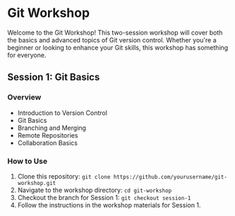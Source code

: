 # Git Workshop

Welcome to the Git Workshop! This two-session workshop will cover both the basics and advanced topics of Git version control. Whether you're a beginner or looking to enhance your Git skills, this workshop has something for everyone.

## Session 1: Git Basics

### Overview
- Introduction to Version Control
- Git Basics
- Branching and Merging
- Remote Repositories
- Collaboration Basics

### How to Use
1. Clone this repository: `git clone https://github.com/yourusername/git-workshop.git`
2. Navigate to the workshop directory: `cd git-workshop`
3. Checkout the branch for Session 1: `git checkout session-1`
4. Follow the instructions in the workshop materials for Session 1.
